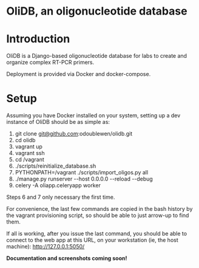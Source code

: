# OliDB, an oligonucleotide database

Introduction
============

OliDB is a Django-based oligonucleotide database for labs to create and organize complex RT-PCR primers.

Deployment is provided via Docker and docker-compose.

Setup
=====

Assuming you have Docker installed on your system, setting up a dev instance of OliDB should be as simple as:

1. git clone git@github.com:odoublewen/olidb.git
2. cd olidb
3. vagrant up
4. vagrant ssh
5. cd /vagrant
6. ./scripts/reinitialize_database.sh
7. PYTHONPATH=/vagrant ./scripts/import_oligos.py all
8. ./manage.py runserver --host 0.0.0.0 --reload --debug
9. celery -A oliapp.celeryapp worker

Steps 6 and 7 only necessary the first time.

For convenience, the last few commands are copied in the bash history by the vagrant provisioning script, so should be able to just arrow-up to find them.

If all is working, after you issue the last command, you should be able to connect to the web app at this URL, on your workstation (ie, the host machine):  http://127.0.0.1:5050/

**Documentation and screenshots coming soon!**
